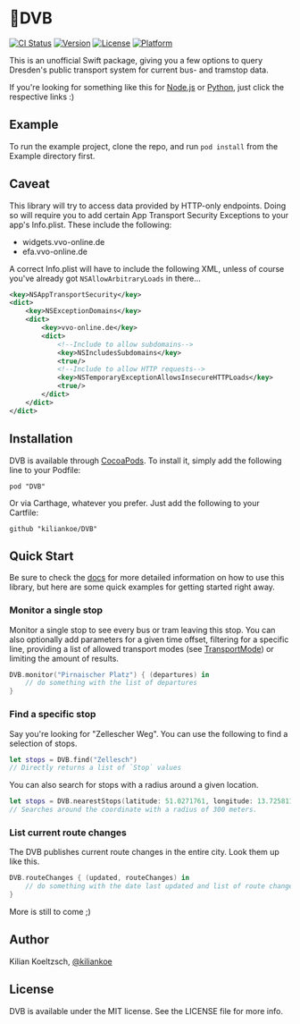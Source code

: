 # 🚊DVB

[![CI Status](http://img.shields.io/travis/kiliankoe/DVB.svg?style=flat)](https://travis-ci.org/kiliankoe/DVB)
[![Version](https://img.shields.io/cocoapods/v/DVB.svg?style=flat)](http://cocoapods.org/pods/DVB)
[![License](https://img.shields.io/cocoapods/l/DVB.svg?style=flat)](http://cocoapods.org/pods/DVB)
[![Platform](https://img.shields.io/cocoapods/p/DVB.svg?style=flat)](http://cocoapods.org/pods/DVB)

This is an unofficial Swift package, giving you a few options to query Dresden's public transport system for current bus- and tramstop data.

If you're looking for something like this for [Node.js](https://github.com/kiliankoe/dvbjs) or [Python](https://github.com/kiliankoe/dvbpy), just click 
the respective links :)

## Example

To run the example project, clone the repo, and run `pod install` from the Example directory first.

## Caveat

This library will try to access data provided by HTTP-only endpoints. Doing so will require you to add certain App Transport Security Exceptions
to your app's Info.plist.
These include the following:

 - widgets.vvo-online.de
 - efa.vvo-online.de

A correct Info.plist will have to include the following XML, unless of course you've already got `NSAllowArbitraryLoads` in there...

```xml
<key>NSAppTransportSecurity</key>
<dict>
    <key>NSExceptionDomains</key>
    <dict>
        <key>vvo-online.de</key>
        <dict>
            <!--Include to allow subdomains-->
            <key>NSIncludesSubdomains</key>
            <true/>
            <!--Include to allow HTTP requests-->
            <key>NSTemporaryExceptionAllowsInsecureHTTPLoads</key>
            <true/>
        </dict>
    </dict>
</dict>
```

## Installation

DVB is available through [CocoaPods](http://cocoapods.org). To install
it, simply add the following line to your Podfile:

```
pod "DVB"
```

Or via Carthage, whatever you prefer. Just add the following to your Cartfile:

```
github "kiliankoe/DVB"
```

## Quick Start

Be sure to check the [docs](http://cocoadocs.org/docsets/DVB) for more detailed information on how to use this library, but here are some quick 
examples for getting started right away.

### Monitor a single stop

Monitor a single stop to see every bus or tram leaving this stop. You can also optionally add parameters for a given time offset, filtering for a
specific line, providing a list of allowed transport modes (see [TransportMode](https://github.com/kiliankoe/DVB/blob/master/DVB/Classes/DataTypes/TransportMode.swift)) or limiting the amount of results.

```swift
DVB.monitor("Pirnaischer Platz") { (departures) in
    // do something with the list of departures
}
```

### Find a specific stop

Say you're looking for "Zellescher Weg". You can use the following to find a selection of stops.

```swift
let stops = DVB.find("Zellesch")
// Directly returns a list of `Stop` values
```

You can also search for stops with a radius around a given location.

```swift
let stops = DVB.nearestStops(latitude: 51.0271761, longitude: 13.7258114, radius: 300)
// Searches around the coordinate with a radius of 300 meters.
```

### List current route changes

The DVB publishes current route changes in the entire city. Look them up like this.

```swift
DVB.routeChanges { (updated, routeChanges) in
    // do something with the date last updated and list of route changes
}
```

More is still to come ;)

## Author

Kilian Koeltzsch, [@kiliankoe](https://github.com/kiliankoe)

## License

DVB is available under the MIT license. See the LICENSE file for more info.
